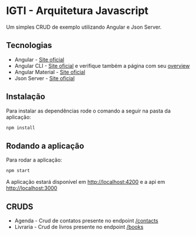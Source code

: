 # IGTI - Arquitetura Javascript

Um simples CRUD de exemplo utilizando Angular e Json Server.

## Tecnologias

- Angular - [Site oficial](https://angular.io/)
- Angular CLI - [Site oficial](https://cli.angular.io/) e verifique também a página com seu [overview](https://angular.io/cli)
- Angular Material - [Site oficial](https://material.angular.io/)
- Json Server - [Site oficial](https://github.com/typicode/json-server)

## Instalação

Para instalar as dependências rode o comando a seguir na pasta da aplicação:

```bash
npm install
```

## Rodando a aplicação

Para rodar a aplicação:

```bash
npm start
```

A aplicação estará disponível em [http://localhost:4200](http://localhost:4200) e a api em [http://localhost:3000](http://localhost:3000)

## CRUDS

- Agenda - Crud de contatos presente no endpoint [/contacts](http://localhost:4200/contacts)
- Livraria - Crud de livros presente no endpoint [/books](http://localhost:4200/books)
